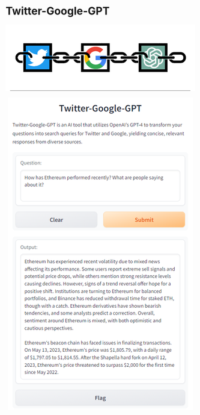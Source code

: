# Twitter-Google-GPT
![Logo](https://github.com/Joseph-M-Cook/Twitter-Google-GPT/blob/cdc605c8f78d24b596468089dbc2d61eb80e2bb3/TwitterGoogleGPT-Logo.png)
<div align="center">
  <img src="https://github.com/Joseph-M-Cook/Twitter-Google-GPT/blob/255247651c34280b3396f2f5dea7f9d39f11fad7/TwitterGoogleGPTDemo.png"
</div>
